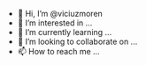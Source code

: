 - 👋 Hi, I’m @viciuzmoren
- 👀 I’m interested in ...
- 🌱 I’m currently learning ...
- 💞️ I’m looking to collaborate on ...
- 📫 How to reach me ...

<!---
viciuzmoren/viciuzmoren is a ✨ special ✨ repository because its `README.md` (this file) appears on your GitHub profile.
You can click the Preview link to take a look at your changes.
--->
